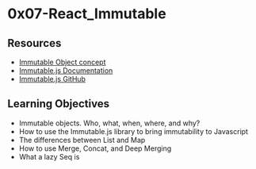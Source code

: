 # 0x07-React_Immutable

## Resources

* [Immutable Object concept](https://intranet.hbtn.io/rltoken/iCzkEHd9UHXDe1SQU7N5sw)
* [Immutable.js Documentation](https://intranet.hbtn.io/rltoken/VLQYE0CUVkFQz79FTKTxmA)
* [Immutable.js GitHub](https://intranet.hbtn.io/rltoken/sFez1GEIXOr7lCrk1MBTwg)

## Learning Objectives

* Immutable objects. Who, what, when, where, and why?
* How to use the Immutable.js library to bring immutability to Javascript
* The differences between List and Map
* How to use Merge, Concat, and Deep Merging
* What a lazy Seq is

